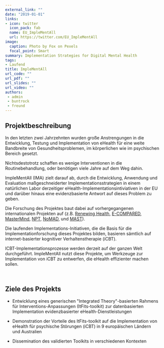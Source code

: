 ```yaml
---
external_link: ""
date: "2019-01-01"
links:
- icon: twitter
  icon_pack: fab
  name: EU_ImpleMentAll
  url: https://twitter.com/EU_ImpleMentAll
image:
  caption: Photo by Fox on Pexels
  focal_point: Smart
summary: Implementation Strategies for Digital Mental Health
tags:
- Laufend
title: ImpleMentAll
url_code: ""
url_pdf: ""
url_slides: ""
url_video: ""
authors:
 - admin
 - buntrock
 - freund
---
```


## Projektbeschreibung

In den letzten zwei Jahrzehnten wurden große Anstrengungen in die Entwicklung, Testung und Implementation von eHealth für eine weite Bandbreite von Gesundheitsproblemen, im körperlichen wie im psychischen Bereich gesetzt.

Nichtsdestotrotz schaffen es wenige Interventionen in die Routinebehandlung, oder benötigen viele Jahre auf dem Weg dahin.

ImpleMentAll (IMA) zielt darauf ab, durch die Entwicklung, Anwendung und Evaluation maßgeschneiderter Implementationsstrategien in einem natürlichen Labor derzeitiger eHealth-Implementationsintiviativen in der EU und darüber hinaus eine evidenzbasierte Antwort auf dieses Problem zu geben.

Die Forschung des Projektes baut dabei auf vorhergegangenen internationalen Projekten auf (z.B. [Renewing Health](https://renewinghealth.eu/), [E-COMPARED](https://www.e-compared.eu/), [MasterMind](https://mastermind-project.eu/), [NPT](https://www.implementall.eu/16-npt.html), [NoMAD](https://www.implementall.eu/17-nomad.html), und [MAST](https://www.implementall.eu/18-mast.html)).

Die laufenden Implementations-Initiativen, die die Basis für die Implementationforschung dieses Projektes bilden, basieren sämtlich auf internet-basierter kognitiver Verhaltenstherapie (iCBT).

ICBT-Implementationsprozesse werden derzeit auf der ganzen Welt durchgeführt. ImpleMentAll nutzt diese Projekte, um Werkzeuge zur Implementation von iCBT zu entwerfen, die eHealth effizienter machen sollen.


&nbsp;

## Ziele des Projekts

* Entwicklung eines generischen "Integrated Theory"-basierten Rahmens für Interventions-Anpassungen (ItFits-toolkit) zur datenbasierten Implementation evidenzbasierter eHealth-Dienstleistungen

* Demonstration der Vorteile des ItFits-toolkit auf die Implementation von eHealth für psychische Störungen (iCBT) in 9 europäischen Ländern und Australien

* Dissemination des validierten Toolkits in verschiedenen Kontexten
